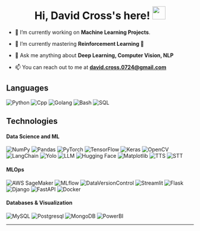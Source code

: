 <!-- <img src = "https://miro.medium.com/v2/resize:fit:1400/1*bhFifratH9DjKqMBTeQG5A.gif" style = "width: 1600px; height: 500px;"> -->

<h1 align="center">
Hi, David Cross's here!
 <a>
  <img src="https://media.giphy.com/media/hvRJCLFzcasrR4ia7z/giphy.gif" width="35">
 </a>
</h1>

- 🔭 I’m currently working on **Machine Learning Projects**.

- 🌱 I’m currently mastering **Reinforcement Learning 🤖**

- 💬 Ask me anything about **Deep Learning, Computer Vision, NLP**

- 📫 You can reach out to me at **david.cross.0724@gmail.com**

## Languages

<p>
    <a target="_blank">
        <img alt="Python" src="https://img.shields.io/badge/Python-%2312100E.svg?logo=python&style=for-the-badge&logoColor=green"/>
    </a>
    <a target="_blank">
        <img alt="Cpp" src="https://img.shields.io/badge/C++-%2312100E.svg?&logo=cplusplus&style=for-the-badge&logoColor=00599C"/>
    </a>
    <a target="_blank">
        <img alt="Golang" src="https://img.shields.io/badge/Go-%2312100E.svg?&logo=go&style=for-the-badge&logoColor=19acbf"/>
    </a>
    <a target="_blank">
        <img alt="Bash" src="https://img.shields.io/badge/Bash-%2312100E.svg?logo=gnu-bash&logoColor=white&style=for-the-badge"/>
    </a>
    <a target="_blank">
        <img alt="SQL" src="https://img.shields.io/badge/SQL-%2312100E.svg?style=for-the-badge&logo=mysql&logoColor=white"/>
    </a>
</p>

## Technologies

#### Data Science and ML

![NumPy](https://img.shields.io/badge/NumPy-%2312100E.svg?style=for-the-badge&logo=NumPy&logoColor=0c6678)
![Pandas](https://img.shields.io/badge/Pandas-%2312100E.svg?style=for-the-badge&logo=pandas&logoColor=white)
![PyTorch](https://img.shields.io/badge/-PyTorch-%2312100E.svg?&logo=PyTorch&style=for-the-badge)
![TensorFlow](https://img.shields.io/badge/-TensorFlow-%2312100E.svg?&logo=TensorFlow&style=for-the-badge)
![Keras](https://img.shields.io/badge/Keras-%2312100E.svg?style=for-the-badge&logo=Keras&logoColor=red)
![OpenCV](https://img.shields.io/badge/OpenCV-%2312100E.svg?style=for-the-badge&logo=OpenCV&logoColor=5c7ce8)
![LangChain](https://img.shields.io/badge/LangChain-%2312100E.svg?style=for-the-badge&logo=LangChain)
![Yolo](https://img.shields.io/badge/Yolo-%2312100E.svg?style=for-the-badge&logo=Yolo)
![LLM](https://img.shields.io/badge/llm-%2312100E.svg?style=for-the-badge&logo=llm)
![Hugging Face](https://img.shields.io/badge/Hugging%20Face-%2312100E.svg?style=for-the-badge)
![Matplotlib](https://img.shields.io/badge/Matplotlib-%2312100E.svg?style=for-the-badge&logo=Matplotlib)
![TTS](https://img.shields.io/badge/TTS-%2312100E.svg?style=for-the-badge&logo=TTS)
![STT](https://img.shields.io/badge/TTS-%2312100E.svg?style=for-the-badge&logo=STT)

#### MLOps

![AWS SageMaker](https://img.shields.io/badge/aws-%2312100E?style=for-the-badge&logo=amazonaws)
![MLflow](https://img.shields.io/badge/MLflow-%2312100E?style=for-the-badge&logo=MLFlow)
![DataVersionControl](https://img.shields.io/badge/DVC-%2312100E?style=for-the-badge&logo=DVC&logoColor=13ADC7)
![Streamlit](https://img.shields.io/badge/-Streamlit-%2312100E.svg?&logo=Streamlit&style=for-the-badge)
![Flask](https://img.shields.io/badge/Flask-%2312100E?style=for-the-badge&logo=Flask&logoColor=009688)
![Django](https://img.shields.io/badge/django-%2312100E.svg?style=for-the-badge&logo=Django)
![FastAPI](https://img.shields.io/badge/FastAPI-%2312100E?style=for-the-badge&logo=FastAPI&logoColor=009688)
![Docker](https://img.shields.io/badge/-Docker-%2312100E.svg?&logo=Docker&style=for-the-badge)

#### Databases & Visualization

![MySQL](https://img.shields.io/badge/MySQL-%2312100E?style=for-the-badge&logo=MySQL&logoColor=white)
![Postgresql](https://img.shields.io/badge/postgresql-%2312100E?style=for-the-badge&logo=postgresql)
![MongoDB](https://img.shields.io/badge/mongodb-%2312100E?style=for-the-badge&logo=mongodb&logoColor=13ADC7)
![PowerBI](https://img.shields.io/badge/PowerBI-%2312100E?style=for-the-badge&logo=PowerBI)

---
<!-- 
## Follow me

<a href="https://www.linkedin.com/in/cyborgcodes/" target="_blank">
    <img align="center" src="https://img.shields.io/badge/linkedin-%2312100E.svg?style=for-the-badge&logo=linkedin&logoColor=0078D2"/>
</a>
<a href="https://twitter.com/cyborgcodes_" target="_blank">
    <img align="center" src="https://img.shields.io/badge/-twitter-%2312100E.svg?logo=twitter&logoColor=1DA1F2&style=for-the-badge"/>
</a>
<a href="https://www.kaggle.com/crownedhead06" target="_blank">
    <img align="center" src="https://img.shields.io/badge/-kaggle-%2312100E.svg?logo=kaggle&logoColor=blue&style=for-the-badge&logoColor=20BEFF"/>
</a>
<a href="https://cyborgcodes.medium.com" target="_blank">
    <img align="center" src="https://img.shields.io/badge/Medium-%2312100E.svg?style=for-the-badge&logo=Medium&logoColor=EA4335"/>
</a> -->


<!-- <p><img align="left" src="https://github-readme-streak-stats.herokuapp.com/?user=datamaven14&" alt="datamaven14" /></p> -->
